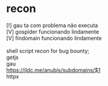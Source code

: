# recon
[!] gau ta com problema não executa <br>
[V] gospider funcionando lindamente <br>
[V] findomain funcionando lindamente <br> <br>
shell script recon for bug bounty; <br>
getjs <br>
gau <br>
https://jldc.me/anubis/subdomains/$1 <br>
httpx <br>
